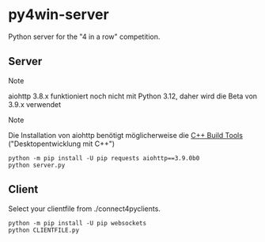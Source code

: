 # py4win-server

Python server for the "4 in a row" competition.

## Server

> [!NOTE]
> aiohttp 3.8.x funktioniert noch nicht mit Python 3.12, daher wird die Beta von 3.9.x verwendet

> [!NOTE]
> Die Installation von aiohttp benötigt möglicherweise die [C++ Build Tools](https://visualstudio.microsoft.com/de/visual-cpp-build-tools/) ("Desktopentwicklung mit C++")

```shell
python -m pip install -U pip requests aiohttp==3.9.0b0
python server.py
```

## Client

Select your clientfile from ./connect4pyclients.

```shell
python -m pip install -U pip websockets
python CLIENTFILE.py
```
